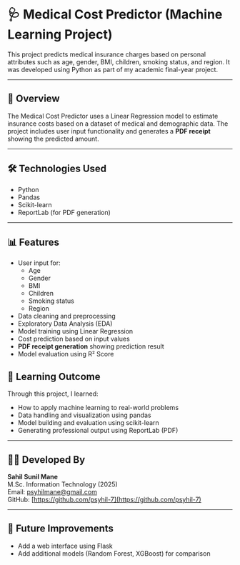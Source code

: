 
# 🩺 Medical Cost Predictor (Machine Learning Project)

This project predicts medical insurance charges based on personal attributes such as age, gender, BMI, children, smoking status, and region. It was developed using Python as part of my academic final-year project.

---

## 📌 Overview

The Medical Cost Predictor uses a Linear Regression model to estimate insurance costs based on a dataset of medical and demographic data. The project includes user input functionality and generates a **PDF receipt** showing the predicted amount.

---

## 🛠️ Technologies Used

- Python
- Pandas
- Scikit-learn
- ReportLab (for PDF generation)

---
## 📊 Features
- User input for:
  - Age
  - Gender
  - BMI
  - Children
  - Smoking status
  - Region
- Data cleaning and preprocessing
- Exploratory Data Analysis (EDA)
- Model training using Linear Regression
- Cost prediction based on input values
- **PDF receipt generation** showing prediction result
- Model evaluation using R² Score

## 🧠 Learning Outcome

Through this project, I learned:
- How to apply machine learning to real-world problems  
- Data handling and visualization using pandas  
- Model building and evaluation using scikit-learn  
- Generating professional output using ReportLab (PDF)

---

## 👨‍💻 Developed By

**Sahil Sunil Mane**  
M.Sc. Information Technology (2025)  
Email: psyhilmane@gmail.com  
GitHub: [https://github.com/psyhil-7](https://github.com/psyhil-7)

---

## 📌 Future Improvements

- Add a web interface using Flask  
- Add additional models (Random Forest, XGBoost) for comparison  

